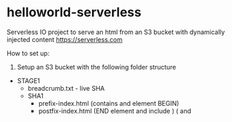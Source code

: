 # helloworld-serverless
Serverless IO project to serve an html from an S3 bucket with dynamically injected content
https://serverless.com

How to set up:
1. Setup an S3 bucket with the following folder structure
- STAGE1
  - breadcrumb.txt - live SHA
  - SHA1 
    - prefix-index.html (contains <html> and <head> element BEGIN)
    - postfix-index.html (END </head> element and include <body>) (<link> and <script> tags should be of the format `http://s3.amazonaws.com/<bucketname>/<%REPLACE_WITH_STAGE%>/<%REPLACE_WITH_SHA%>/filename.js`)
    - assets 
  - SHA2
    - prefix-index.html (contains <html> and <head> element BEGIN)
    - postfix-index.html (END </head> element and include <body>) (<link> and <script> tags should be of the format `http://s3.amazonaws.com/<bucketname>/<%REPLACE_WITH_STAGE%>/<%REPLACE_WITH_SHA%>/filename.js`)
    - assets 
   ...
 - STAGE2
   ...
2. Change the bucket name in serverless.yml to your S3 bucket name
3. Set up serverless to work with your AWS credentials (see documentation)
